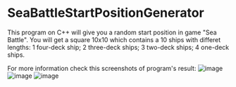 # SeaBattleStartPositionGenerator
This program on C++ will give you a random start position in game "Sea Battle".
You will get a square 10x10 which contains a 10 ships with differet lengths:
1 four-deck ship;
2 three-deck ships;
3 two-deck ships;
4 one-deck ships.

For more information check this screenshots of program's result: ![image](https://user-images.githubusercontent.com/97905730/149810934-05239ca1-811c-4d18-b022-61bd3bcd54dd.png) ![image](https://user-images.githubusercontent.com/97905730/149811418-e2cc54a9-06c7-4d0d-89d0-012e780e95cf.png) ![image](https://user-images.githubusercontent.com/97905730/149811470-ada3a682-1ada-4c77-a403-b0384afc73e3.png)


